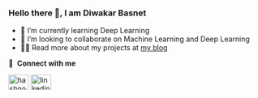 ### Hello there 👋, I am Diwakar Basnet

<!--
**DiwakarBasnet/DiwakarBasnet** is a ✨ _special_ ✨ repository because its `README.md` (this file) appears on your GitHub profile.

Here are some ideas to get you started:
-->
- 🌱 I’m currently learning Deep Learning
- 👯 I’m looking to collaborate on Machine Learning and Deep Learning
- 👨‍💻 Read more about my projects at [my blog](https://beafypanda.hashnode.dev/)

🔗 &nbsp;**Connect with me**
<p align="left">
<a href="https://hashnode.com/@BeafyPanda" target="blank"><img align="center" src="https://cdn.hashnode.com/res/hashnode/image/upload/v1611902473383/CDyAuTy75.png?auto=compress" alt="hashnode" height="30" width="40" /></a>
<a href="https://www.linkedin.com/in/diwakar-basnet/" target="blank"><img align="center" src="https://raw.githubusercontent.com/rahuldkjain/github-profile-readme-generator/master/src/images/icons/Social/linked-in-alt.svg" alt="linkedin" height="30" width="40" /></a>
